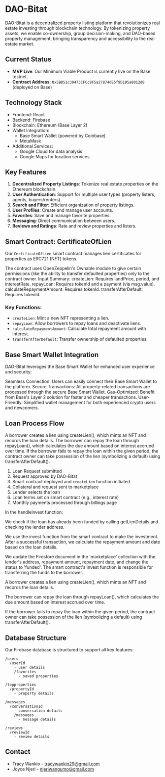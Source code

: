 # DAO-Bitat

DAO-Bitat is a decentralized property listing platform that revolutionizes real estate investing through blockchain technology. By tokenizing property assets, we enable co-ownership, group decision-making, and DAO-based property management, bringing transparency and accessibility to the real estate market.

## Current Status

- **MVP Live**: Our Minimum Viable Product is currently live on the Base testnet.
- **Contract Address**: `0x5BD51c30473CFCc8F5a27874dE5f9D105a8012d8` (deployed on Base)

## Technology Stack

- Frontend: React
- Backend: Firebase
- Blockchain: Ethereum (Base Layer 2)
- Wallet Integration:
  - Base Smart Wallet (powered by Coinbase)
  - MetaMask
- Additional Services:
  - Google Cloud for data analysis
  - Google Maps for location services

## Key Features

1. **Decentralized Property Listings**: Tokenize real estate properties on the Ethereum blockchain.
2. **User Authentication**: Support for multiple user types (property listers, agents, buyers/renters).
3. **Search and Filter**: Efficient organization of property listings.
4. **User Profiles**: Create and manage user accounts.
5. **Favorites**: Save and manage favorite properties.
6. **Messaging**: Direct communication between users.
7. **Reviews and Ratings**: Rate and review properties and listers.

## Smart Contract: CertificateOfLien

Our `CertificateOfLien` smart contract manages lien certificates for properties as ERC721 (NFT) tokens.

The contract uses OpenZeppelin's Ownable module to give certain permissions (like the ability to transfer defaulted properties) only to the contract owner.
Input Summary:
createLien: Requires landPrice, period, and interestRate.
repayLoan: Requires tokenId and a payment (via msg.value).
calculateRepaymentAmount: Requires tokenId.
transferAfterDefault: Requires tokenId.

### Key Functions:

- `createLien`: Mint a new NFT representing a lien.
- `repayLoan`: Allow borrowers to repay loans and deactivate liens.
- `calculateRepaymentAmount`: Calculate total repayment amount with interest.
- `transferAfterDefault`: Transfer ownership of defaulted properties.

## Base Smart Wallet Integration

DAO-Bitat leverages the Base Smart Wallet for enhanced user experience and security:

Seamless Connection: Users can easily connect their Base Smart Wallet to the platform.
Secure Transactions: All property-related transactions are processed through the secure Base Smart Wallet.
Gas-Optimized: Benefit from Base's Layer 2 solution for faster and cheaper transactions.
User-Friendly: Simplified wallet management for both experienced crypto users and newcomers.

## Loan Process Flow
A borrower creates a lien using createLien(), which mints an NFT and records the loan details.
The borrower can repay the loan through repayLoan(), which calculates the due amount based on interest accrued over time.
If the borrower fails to repay the loan within the given period, the contract owner can take possession of the lien (symbolizing a default) using transferAfterDefault().


1. Loan Request submitted
2. Request approved by DAO-Bitat
3. Smart contract deployed and `createLien` function initiated
4. Collateral and request sent to marketplace
5. Lender selects the loan
6. Loan terms set on smart contract (e.g., interest rate)
7. Monthly payments processed through billings page

In the handleInvest function:

We check if the loan has already been funded by calling getLienDetails and checking the lender address.

We use the invest function from the smart contract to make the investment.
After a successful transaction, we calculate the repayment amount and date based on the loan details.

We update the Firestore document in the 'marketplace' collection with the lender's address, repayment amount, repayment date, and change the status to 'funded'.
The smart contract's invest function is responsible for transferring the funds to the borrower.

A borrower creates a lien using createLien(), which mints an NFT and records the loan details.

The borrower can repay the loan through repayLoan(), which calculates the due amount based on interest accrued over time.

If the borrower fails to repay the loan within the given period, the contract owner can take possession of the lien (symbolizing a default) using transferAfterDefault().

## Database Structure

Our Firebase database is structured to support all key features:

```
/users
  /userId
    - user details
    /favorites
      - saved properties

/topproperties
  /propertyId
    - property details

/messages
  /conversationId
    - conversation details
    /messages
      - message details

/reviews
  /reviewId
    - review details
```



## Contact

- Tracy Wankio - tracywankio29@gmail.com
- Joyce Njeri - njeriwangumo@gmail.com